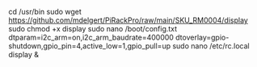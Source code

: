 cd /usr/bin
sudo wget https://github.com/mdelgert/PiRackPro/raw/main/SKU_RM0004/display
sudo chmod +x display
sudo nano /boot/config.txt
dtparam=i2c_arm=on,i2c_arm_baudrate=400000
dtoverlay=gpio-shutdown,gpio_pin=4,active_low=1,gpio_pull=up
sudo nano /etc/rc.local
display &